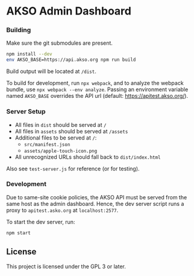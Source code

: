 # AKSO Admin Dashboard
### Building
Make sure the git submodules are present.

```sh
npm install --dev
env AKSO_BASE=https://api.akso.org npm run build
```
Build output will be located at `/dist`.

To build for development, run `npx webpack`, and to analyze the webpack bundle, use `npx webpack --env analyze`.
Passing an environment variable named `AKSO_BASE` overrides the API url (default: https://apitest.akso.org/).

### Server Setup
- All files in `dist` should be served at `/`
- All files in `assets` should be served at `/assets`
- Additional files to be served at `/`:
    + `src/manifest.json`
    + `assets/apple-touch-icon.png`
- All unrecognized URLs should fall back to `dist/index.html`

Also see `test-server.js` for reference (or for testing).

### Development
Due to same-site cookie policies, the AKSO API must be served from the same host as the admin dashboard. Hence, the dev server script runs a proxy to `apitest.asko.org` at `localhost:2577`.

To start the dev server, run:

```sh
npm start
```

## License
This project is licensed under the GPL 3 or later.
